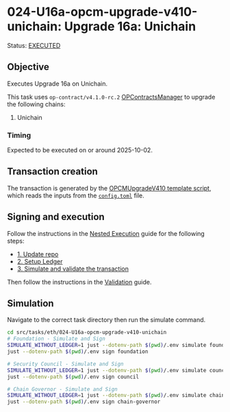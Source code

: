 # 024-U16a-opcm-upgrade-v410-unichain: Upgrade 16a: Unichain

Status: [EXECUTED](https://etherscan.io/tx/0xc98240172fa3950ec9c62f32cc09d0eb0ed21684b02f1b2677357674cda64ca5)

## Objective

Executes Upgrade 16a on Unichain.

This task uses `op-contract/v4.1.0-rc.2` [OPContractsManager](https://github.com/ethereum-optimism/optimism/blob/op-contracts/v4.1.0-rc.2/packages/contracts-bedrock/src/L1/OPContractsManager.sol) to upgrade the following chains:

1. Unichain

### Timing

Expected to be executed on or around 2025-10-02.

## Transaction creation

The transaction is generated by the [OPCMUpgradeV410 template script](../../../template/OPCMUpgradeV410.sol),
which reads the inputs from the [`config.toml`](./config.toml) file.

## Signing and execution

Follow the instructions in the [Nested Execution](../../../NESTED.md) guide for the following steps:

- [1. Update repo](../../../NESTED.md#1-update-repo)
- [2. Setup Ledger](../../../NESTED.md#2-setup-ledger)
- [3. Simulate and validate the transaction](../../../NESTED.md#3-simulate-and-validate-the-transaction)

Then follow the instructions in the [Validation](./VALIDATION.md) guide.

## Simulation

Navigate to the correct task directory then run the simulate command.

```bash
cd src/tasks/eth/024-U16a-opcm-upgrade-v410-unichain
# Foundation - Simulate and Sign
SIMULATE_WITHOUT_LEDGER=1 just --dotenv-path $(pwd)/.env simulate foundation
just --dotenv-path $(pwd)/.env sign foundation

# Security Council - Simulate and Sign
SIMULATE_WITHOUT_LEDGER=1 just --dotenv-path $(pwd)/.env simulate council
just --dotenv-path $(pwd)/.env sign council

# Chain Governor - Simulate and Sign
SIMULATE_WITHOUT_LEDGER=1 just --dotenv-path $(pwd)/.env simulate chain-governor
just --dotenv-path $(pwd)/.env sign chain-governor
```
